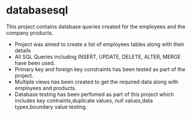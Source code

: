 # databasesql
This project contains database queries created for the employees and the company products.
* Project was aimed to create a list of employees tables along with their details
* All SQL Queries including INSERT, UPDATE, DELETE, ALTER, MERGE have been used.
* Primary key and foreign key constraints has been tested as part of the project.
* Multiple views has been created to get the required data along with employees and products.
* Database testing has been perfomed as part of this project which includes key contraints,duplicate values,
  null values,data types,boundary value testing.
